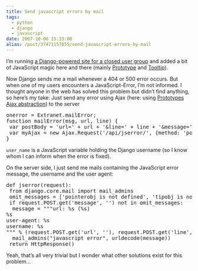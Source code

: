 ```yaml
---
title: Send javascript errors by mail
tags:
  - python
  - django
  - javascript
date: 2007-10-06 15:33:00
alias: /post/37471157855/send-javascript-errors-by-mail
---
```


  I&rsquo;m running [a Django-powered site for a closed user group](http://extranet.icoc.ch) and added a bit of JavaScript magic here and there (mainly [Prototype](http://www.prototypejs.org/) and [Tooltip](http://codylindley.com/Javascript/219/finding-a-javascript-tool-tip-script)).

<!-- more -->
  Now Django sends me a mail whenever a 404 or 500 error occurs. But when one of my users encounters a JavaScript-Error, I&rsquo;m not informed. I thought anyone in the web has solved this problem but didn&rsquo;t find anything, so here&rsquo;s my take: Just send any error using Ajax (here: using [Prototypes Ajax abstraction](http://www.prototypejs.org/learn/introduction-to-ajax)) to the server

<pre>
onerror = Extranet.mailError;
function mailError(msg, url, line) {
 var postBody = 'url=' + url + '&amp;line=' + line + '&amp;message=' + escape(msg) + '&amp;useragent=' + escape(navigator.userAgent) + '&amp;user=' + escape(user_name);
 var myAjax = new Ajax.Request('/api/jserror/', {method: 'post', postBody: postBody});
}
</pre>

  `user_name` is a JavaScript variable holding the Django username (so I know whom I can inform when the error is fixed).

  On the server side, I just send me mails containing the JavaScript error message, the username and the user agent:

<pre>
def jserror(request):
 from django.core.mail import mail_admins
 omit_messages = ['pointerobj is not defined', 'tipobj is not defined', 'ns6 is not defined', 'enabletip is not defined']
 if request.POST.get('message', '') not in omit_messages:
  message = """url: %s (%s)
%s
user-agent: %s
username: %s
""" % (request.POST.get('url', ''), request.POST.get('line', ''), request.POST.get('message', ''), request.POST.get('useragent', ''), request.POST.get('user', ''))
  mail_admins("javascript error", urldecode(message))
 return HttpResponse()
</pre>

  Yeah, that&rsquo;s all very trivial but I wonder what other solutions exist for this problem&hellip;